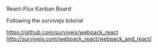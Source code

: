 React-Flux Kanban Board

Following the survivejs tutorial

https://github.com/survivejs/webpack_react
http://survivejs.com/webpack_react/webpack_and_react/

